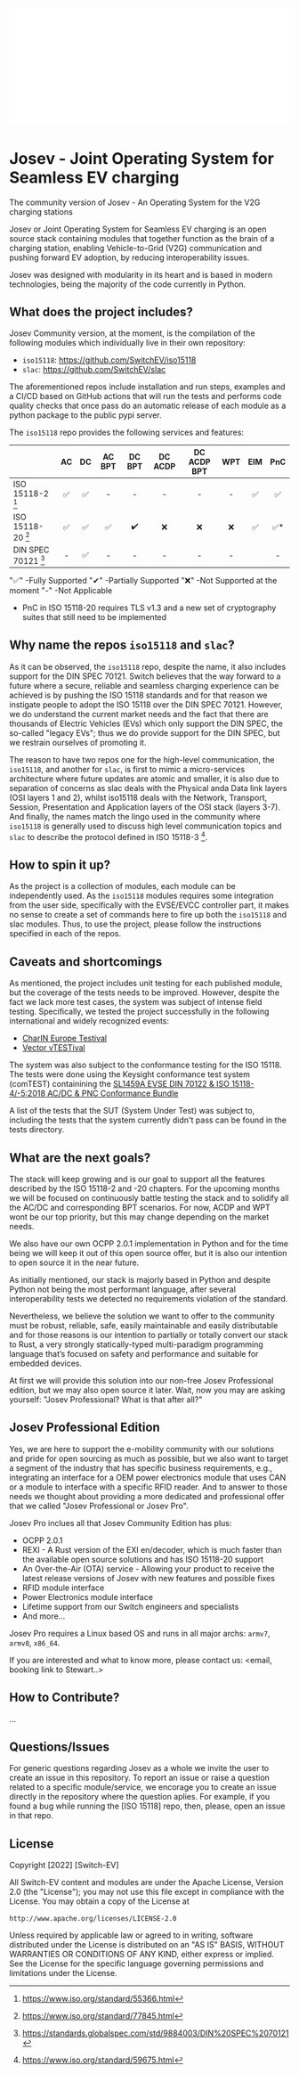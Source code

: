 ![Switch Logo](docs/switch_white_logo.svg)

# Josev - Joint Operating System for Seamless EV charging

The community version of Josev - An Operating System for the V2G charging stations

Josev or Joint Operating System for Seamless EV charging is an open source stack containing modules that together
function as the brain of a charging station, enabling Vehicle-to-Grid (V2G) communication and pushing forward EV
adoption, by reducing interoperability issues.

Josev was designed with modularity in its heart and is based in modern technologies, being the majority of the code
currently in Python.



## What does the project includes?

Josev Community version, at the moment, is the compilation of the following modules which individually live in their
own repository:

* `iso15118`: https://github.com/SwitchEV/iso15118
* `slac`: https://github.com/SwitchEV/slac

The aforementioned repos include installation and run steps, examples and a CI/CD based on GitHub actions that will
run the tests and performs code quality checks that once pass do an automatic release of each module as a python package
 to the public pypi server.



The `iso15118` repo provides the following services and features:

|                      	| AC 	| DC 	| AC BPT 	| DC BPT 	| DC ACDP 	| DC ACDP BPT 	| WPT 	| EIM 	| PnC 	|
|----------------------	|:--:	|:--:	|:------:	|:------:	|:-------:	|:-----------:	|:---:	|:---:	|:---:	|
| ISO 15118-2     [^1] 	|  ✅ 	|  ✅ 	|    -   	|    -   	|    -    	|      -      	|  -  	|  ✅  	|  ✅  	|
| ISO 15118-20    [^2] 	|  ✅ 	|  ✅ 	|    ✅   	|    ✔️   	|    ❌    	|      ❌      	|  ❌  	|  ✅  	|  ✅* 	|
| DIN SPEC 70121  [^4] 	|  - 	|  ✅ 	|    -   	|    -   	|    -    	|      -      	|  -  	|     	|  -  	|

"✅" -Fully Supported
"✔"  -Partially Supported
"❌" -Not Supported at the moment
"-"  -Not Applicable

* PnC in ISO 15118-20 requires TLS v1.3 and a new set of cryptography suites that still need to be implemented



## Why name the repos `iso15118` and `slac`?

As it can be observed, the `iso15118` repo, despite the name, it also includes support for the DIN SPEC 70121.
Switch believes that the way forward to a future where a secure, reliable and seamless charging experience can be
achieved is by pushing the ISO 15118 standards and for that reason we instigate people to adopt the ISO 15118 over
the DIN SPEC 70121. However, we do understand the current market needs and the fact that there are thousands of
Electric Vehicles (EVs) which only support the DIN SPEC, the so-called "legacy EVs"; thus we do provide support for
the DIN SPEC, but we restrain ourselves of promoting it.

The reason to have two repos one for the high-level communication, the `iso15118`, and another for `slac`, is first to
mimic a micro-services architecture where future updates are atomic and smaller, it is also due to separation of
concerns as slac deals with the Physical anda Data link layers (OSI layers 1 and 2), whilst iso15118 deals with the
Network, Transport, Session, Presentation and Application layers of the OSI stack (layers 3-7). And finally, the names
match the lingo used in the community where `iso15118` is generally used to discuss high level communication topics and
`slac` to describe the protocol defined in ISO 15118-3 [^3].



## How to spin it up?

As the project is a collection of modules, each module can be independently used. As the `iso15118` modules requires
some integration from the user side, specifically with the EVSE/EVCC controller part, it makes no sense to create a
set of commands here to fire up both the `iso15118` and slac modules.
Thus, to use the project, please follow the instructions specified in each of the repos.
 


## Caveats and shortcomings

As mentioned, the project includes unit testing for each published module, but the coverage of the tests needs to be
improved.
However, despite the fact we lack more test cases, the system was subject of intense field testing. Specifically,
we tested the project successfully in the following international and widely recognized events:

* [CharIN Europe Testival](https://www.charin.global/events/testival-europe/) 
* [Vector vTESTival](https://www.vector.com/de/de/events/global-de-en/2022/vector-e-mobility-symposium-2022/#c284443) 

The system was also subject to the conformance testing for the ISO 15118. 
The tests were done using the Keysight conformance test system (comTEST) containining the [SL1459A EVSE DIN 70122 & ISO 15118-4/-5:2018 AC/DC & PNC Conformance Bundle](https://www.keysight.com/gb/en/assets/3120-1491/data-sheets/SL14XXA-Scienlab-Test-Case-Library-TTCN-3.pdf)

A list of the tests that the SUT (System Under Test) was subject to, including the tests that the system currently
didn't pass can be found in the tests directory.


## What are the next goals?

The stack will keep growing and is our goal to support all the features described by the ISO 15118-2 and -20 chapters.
For the upcoming months we will be focused on continuously battle testing the stack and to solidify all the AC/DC and
corresponding BPT scenarios.
For now, ACDP and WPT wont be our top priority, but this may change depending on the market needs.

We also have our own OCPP 2.0.1 implementation in Python and for the time being we will keep it out of this open source
offer, but it is also our intention to open source it in the near future.

As initially mentioned, our stack is majorly based in Python and despite Python not being the most performant language,
after several interoperability tests we detected no requirements violation of the standard.

Nevertheless, we believe the solution we want to offer to the community must be robust, reliable, safe,
easily maintainable and easily distributable and for those reasons is our intention to partially or totally convert our
stack to Rust, a very strongly statically-typed multi-paradigm programming language that’s focused on safety and
performance and suitable for embedded devices.

At first we will provide this solution into our non-free Josev Professional edition, but we may also open source it
later. Wait, now you may are asking  yourself: "Josev Professional? What is that after all?"


## Josev Professional Edition
Yes, we are here to support the e-mobility community with our solutions and pride for open sourcing as much as possible,
but we also want to target a segment of the industry that has specific business requirements, e.g., integrating an
interface for a OEM power electronics module that uses CAN or a module to interface with a specific RFID reader.
And to answer to those needs we thought about providing a more dedicated and professional offer that we called
"Josev Professional or Josev Pro".

Josev Pro inclues all that Josev Community Edition has plus:
* OCPP 2.0.1 
* REXI - A Rust version of the EXI en/decoder, which is much faster than the available open source solutions and has
ISO 15118-20 support
* An Over-the-Air (OTA) service - Allowing your product to receive the latest release versions of Josev with new
features and possible fixes
* RFID module interface
* Power Electronics module interface
* Lifetime support from our Switch engineers and specialists
* And more...

Josev Pro requires a Linux based OS and runs in all major archs: `armv7`, `armv8`, `x86_64`.

If you are interested and what to know more, please contact us:
<email, booking link to Stewart..>


## How to Contribute?
...





## Questions/Issues

For generic questions regarding Josev as a whole we invite the user to create an issue in this repository.
To report an issue or raise a question related to a specific module/service, we encorage you to create an issue
directly in the repository where the question aplies. For example, if you found a bug while running the [ISO 15118]
repo, then, please, open an issue in that repo.


## License
Copyright [2022] [Switch-EV]

All Switch-EV content and modules are under the Apache License, Version 2.0 (the "License");
you may not use this file except in compliance with the License.
You may obtain a copy of the License at

    http://www.apache.org/licenses/LICENSE-2.0

Unless required by applicable law or agreed to in writing, software
distributed under the License is distributed on an "AS IS" BASIS,
WITHOUT WARRANTIES OR CONDITIONS OF ANY KIND, either express or implied.
See the License for the specific language governing permissions and
limitations under the License.


[^1]: https://www.iso.org/standard/55366.html
[^2]: https://www.iso.org/standard/77845.html
[^3]: https://www.iso.org/standard/59675.html
[^4]: https://standards.globalspec.com/std/9884003/DIN%20SPEC%2070121
[^5]: https://exificient.github.io/

